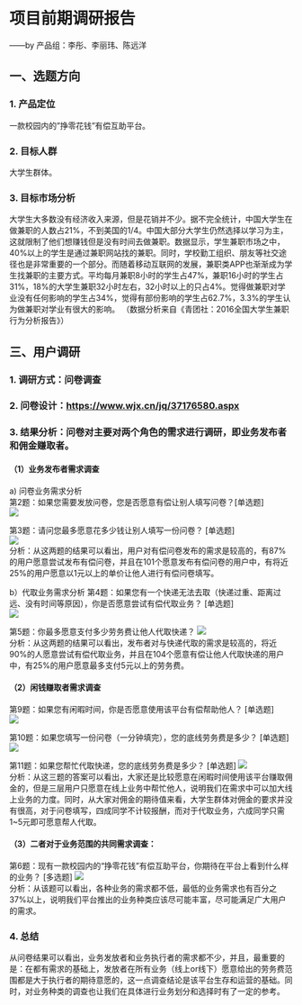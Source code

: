 # 项目前期调研报告
——by 产品组：李彤、李丽玮、陈远洋
## 一、选题方向
### 1. 产品定位
一款校园内的”挣零花钱”有偿互助平台。
### 2. 目标人群
大学生群体。
### 3. 目标市场分析
大学生大多数没有经济收入来源，但是花销并不少。据不完全统计，中国大学生在做兼职的人数占21%，不到美国的1/4。中国大部分大学生仍然选择以学习为主，这就限制了他们想赚钱但是没有时间去做兼职。数据显示，学生兼职市场之中，40%以上的学生是通过兼职网站找的兼职。同时，学校勤工组织、朋友等社交途径也是非常重要的一个部分。而随着移动互联网的发展，兼职类APP也渐渐成为学生找兼职的主要方式。平均每月兼职8小时的学生占47%，兼职16小时的学生占31%，18%的大学生兼职32小时左右，32小时以上的只占4%。觉得做兼职对学业没有任何影响的学生占34%，觉得有部份影响的学生占62.7%，3.3%的学生认为做兼职对学业有很大的影响。
（数据分析来自《青团社：2016全国大学生兼职行为分析报告》）

## 三、用户调研            
### 1. 调研方式：问卷调查                   
### 2. 问卷设计：https://www.wjx.cn/jq/37176580.aspx                  
### 3. 结果分析：问卷对主要对两个角色的需求进行调研，即业务发布者和佣金赚取者。                         
#### （1）业务发布者需求调查                    
a)	问卷业务需求分析                     
第2题：如果您需要发放问卷，您是否愿意有偿让别人填写问卷？[单选题]                                      
![](https://github.com/sysucodingfarmers/MakeMoney/blob/master/Documents/pictures/1.png)     

第3题：请问您最多愿意花多少钱让别人填写一份问卷？ [单选题]                                
![](https://github.com/sysucodingfarmers/MakeMoney/blob/master/Documents/pictures/2.png)                       
分析：从这两题的结果可以看出，用户对有偿问卷发布的需求是较高的，有87%的用户愿意尝试发布有偿问卷，并且在101个愿意发布有偿问卷的用户中，有将近25%的用户愿意以1元以上的单价让他人进行有偿问卷填写。                  

b）代取业务需求分析
第4题：如果您有一个快递无法去取（快递过重、距离过远、没有时间等原因），你是否愿意尝试有偿代取业务？ [单选题]                                
![](https://github.com/sysucodingfarmers/MakeMoney/blob/master/Documents/pictures/3.png)      

第5题：你最多愿意支付多少劳务费让他人代取快递？
![](https://github.com/sysucodingfarmers/MakeMoney/blob/master/Documents/pictures/4.png)                                     
分析：从这两题的结果可以看出，发布者对与快递代取的需求是较高的，将近90%的人愿意尝试有偿代取业务，并且在104个愿意有偿让他人代取快递的用户中，有25%的用户愿意最多支付5元以上的劳务费。

#### （2）闲钱赚取者需求调查
第9题：如果您有闲暇时间，你是否愿意使用该平台有偿帮助他人？ [单选题]                               
![](https://github.com/sysucodingfarmers/MakeMoney/blob/master/Documents/pictures/5.png)      

第10题：如果您填写一份问卷（一分钟填完），您的底线劳务费是多少？ [单选题]
![](https://github.com/sysucodingfarmers/MakeMoney/blob/master/Documents/pictures/6.png)    

第11题：如果您帮忙代取快递，您的底线劳务费是多少？ [单选题]
![](https://github.com/sysucodingfarmers/MakeMoney/blob/master/Documents/pictures/7.png)                       
分析：从这三题的答案可以看出，大家还是比较愿意在闲暇时间使用该平台赚取佣金的，但是三层用户只愿意在线上业务中帮忙他人，说明我们在需求中可以加大线上业务的力度。同时，从大家对佣金的期待值来看，大学生群体对佣金的要求并没有很高，对于问卷填写，四成同学不计较报酬，而对于代取业务，六成同学只需1~5元即可愿意帮人代取。
                   
#### （3）二者对于业务范围的共同需求调查：
第6题：现有一款校园内的“挣零花钱”有偿互助平台，你期待在平台上看到什么样的业务？      [多选题]
![](https://github.com/sysucodingfarmers/MakeMoney/blob/master/Documents/pictures/8.png)     
分析：从该题可以看出，各种业务的需求都不低，最低的业务需求也有百分之37%以上，说明我们平台推出的业务种类应该尽可能丰富，尽可能满足广大用户的需求。            

### 4. 总结            
从问卷结果可以看出，业务发放者和业务执行者的需求都不少，并且，最重要的是：在都有需求的基础上，发放者在所有业务（线上or线下）愿意给出的劳务费范围都是大于执行者的期待意愿的，这一点调查结论是该平台生存和运营的基础。同时，对业务种类的调查也让我们在具体进行业务划分和选择时有了一定的参考。
